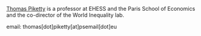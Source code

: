 [Thomas Piketty](http://piketty.pse.ens.fr/fr/) is a professor at EHESS and the Paris School of Economics and the co-director of the World Inequality lab.

email: thomas[dot]piketty[at]psemail[dot]eu
